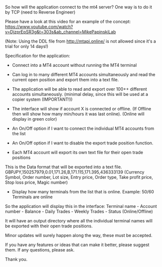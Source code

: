 So how will the application connect to the mt4 server? One way is to do it by TCP (need to Reverse Engineer)

Please have a look at this video for an example of the concept:
https://www.youtube.com/watch?v=DjzprEpSR3g&t=303s&ab_channel=MikePapinskiLab

(Note: Using the DDL file from http://mtapi.online/ is not allowed since it's a trial for only 14 days!)


Specification for the application:
- Connect into a MT4 account without running the MT4 terminal
- Can log in to many different MT4 accounts simultaneously and read the current open position and export them into a text file.
- The application will be able to read and export over 100++ different accounts simultaneously. (minimal delay, since this will be used at a copier system (IMPORTANT!))
- The interface will show if account X is connected or offline. (If Offline then will show how many min/hours it was last online).  (Online will display in green color)
- An On/Off option if I want to connect the individual MT4 accounts from the list
- An On/Off option if I want to disable the export trade position function.


- Each MT4 account will export its own text file for their open trade positions

This is the Data format that will be exported into a text file.
GBPJPY,150257979,0.01,171.26,B,171.115,171.395,436333139
(Currency Symbol, Order number, Lot size, Entry price, Order type, Take profit price, Stop loss price,
Magic number)

- Display how many terminals from the list that is online.
Example: 50/60 Terminals are online

So the application will display this in the interface:
Terminal name - Account number - Balance - Daily Trades - Weekly Trades - Status (Online/Offline)

It will have an output directory where all the individual terminal names will be exported with their open trade positions.



Minor updates will surely happen along the way, these must be accepted.


If you have any features or ideas that can make it better, please suggest them.
If any questions, please ask.

Thank you.
